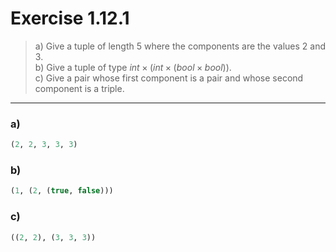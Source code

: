 # Exercise 1.12.1

> a) Give a tuple of length $5$ where the components are the values $2$ and $3$.  
> b) Give a tuple of type $\mathit{int} \times (\mathit{int} \times (\mathit{bool} \times \mathit{bool}))$.  
> c) Give a pair whose first component is a pair and whose second component is a triple.

---

### a)

```ocaml
(2, 2, 3, 3, 3)
```

### b)

```ocaml
(1, (2, (true, false)))
```

### c)

```ocaml
((2, 2), (3, 3, 3))
```
